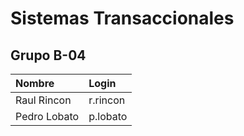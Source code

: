 # Sistemas Transaccionales
## Grupo B-04
| Nombre          | Login      |
|:----------------|:-----------|
| Raul Rincon     | r.rincon   |
| Pedro Lobato    | p.lobato   |
